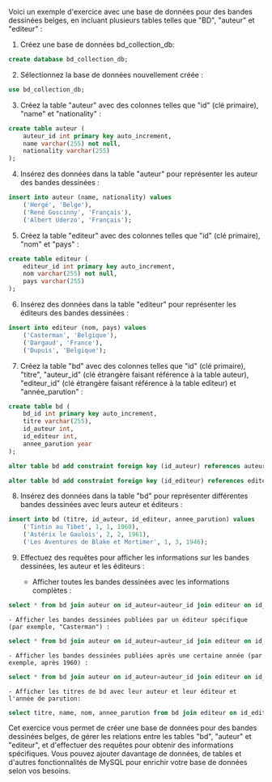 Voici un exemple d'exercice avec une base de données pour des bandes dessinées belges, en incluant plusieurs tables telles que "BD", "auteur" et "editeur" :

1. Créez une base de données bd_collection_db:

```sql
create database bd_collection_db;
```

2. Sélectionnez la base de données nouvellement créée :

```sql
use bd_collection_db;
```

3. Créez la table "auteur" avec des colonnes telles que "id" (clé primaire), "name" et "nationality" :

```sql
create table auteur (
    auteur_id int primary key auto_increment,
    name varchar(255) not null, 
    nationality varchar(255)
);
```


4. Insérez des données dans la table "auteur" pour représenter les auteur des bandes dessinées :

```sql
insert into auteur (name, nationality) values 
    ('Hergé', 'Belge'),
    ('René Goscinny', 'Français'),
    ('Albert Uderzo', 'Français');
```

5. Créez la table "editeur" avec des colonnes telles que "id" (clé primaire), "nom" et "pays" :

```sql
create table editeur (
    editeur_id int primary key auto_increment,
    nom varchar(255) not null,
    pays varchar(255)
);
```

6. Insérez des données dans la table "editeur" pour représenter les éditeurs des bandes dessinées :

```sql
insert into editeur (nom, pays) values 
    ('Casterman', 'Belgique'),
    ('Dargaud', 'France'),
    ('Dupuis', 'Belgique');
```

7. Créez la table "bd" avec des colonnes telles que "id" (clé primaire), "titre", "auteur_id" (clé étrangère faisant référence à la table auteur), "editeur_id" (clé étrangère faisant référence à la table editeur) et "année_parution" :

```sql
create table bd (
    bd_id int primary key auto_increment,
    titre varchar(255),
    id_auteur int,
    id_editeur int,
    annee_parution year
);

alter table bd add constraint foreign key (id_auteur) references auteur (auteur_id);

alter table bd add constraint foreign key (id_editeur) references editeur (editeur_id);
```


8. Insérez des données dans la table "bd" pour représenter différentes bandes dessinées avec leurs auteur et éditeurs :
```sql
insert into bd (titre, id_auteur, id_editeur, annee_parution) values 
    ('Tintin au Tibet', 1, 1, 1960),
    ('Astérix le Gaulois', 2, 2, 1961),
    ('Les Aventures de Blake et Mortimer', 1, 3, 1946);
```

9. Effectuez des requêtes pour afficher les informations sur les bandes dessinées, les auteur et les éditeurs :

    - Afficher toutes les bandes dessinées avec les informations complètes :

```sql
select * from bd join auteur on id_auteur=auteur_id join editeur on id_editeur=editeur_id;
```

    - Afficher les bandes dessinées publiées par un éditeur spécifique (par exemple, "Casterman") :

```sql
select * from bd join auteur on id_auteur=auteur_id join editeur on id_editeur=editeur_id where nom='Casterman';
```

    - Afficher les bandes dessinées publiées après une certaine année (par exemple, après 1960) :

```sql
select * from bd join auteur on id_auteur=auteur_id join editeur on id_editeur=editeur_id where annee_parution > 1960;
```

    - Afficher les titres de bd avec leur auteur et leur éditeur et l'année de parution:

```sql
select titre, name, nom, annee_parution from bd join editeur on id_editeur=editeur_id join auteur on id_auteur=auteur_id;
```


Cet exercice vous permet de créer une base de données pour des bandes dessinées belges, de gérer les relations entre les tables "bd", "auteur" et "editeur", et d'effectuer des requêtes pour obtenir des informations spécifiques.
Vous pouvez ajouter davantage de données, de tables et d'autres fonctionnalités de MySQL pour enrichir votre base de données selon vos besoins.



